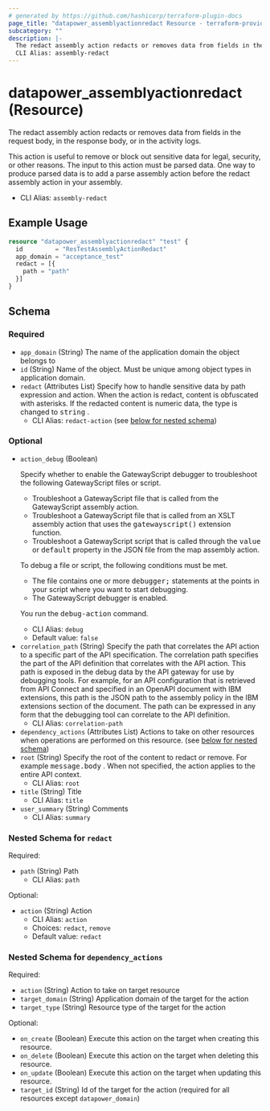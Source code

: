 ```yaml
---
# generated by https://github.com/hashicorp/terraform-plugin-docs
page_title: "datapower_assemblyactionredact Resource - terraform-provider-datapower"
subcategory: ""
description: |-
  The redact assembly action redacts or removes data from fields in the request body, in the response body, or in the activity logs. This action is useful to remove or block out sensitive data for legal, security, or other reasons. The input to this action must be parsed data. One way to produce parsed data is to add a parse assembly action before the redact assembly action in your assembly.
  CLI Alias: assembly-redact
---
```


# datapower_assemblyactionredact (Resource)

The redact assembly action redacts or removes data from fields in the request body, in the response body, or in the activity logs. <p>This action is useful to remove or block out sensitive data for legal, security, or other reasons. The input to this action must be parsed data. One way to produce parsed data is to add a parse assembly action before the redact assembly action in your assembly.</p>
  - CLI Alias: `assembly-redact`

## Example Usage

```terraform
resource "datapower_assemblyactionredact" "test" {
  id         = "ResTestAssemblyActionRedact"
  app_domain = "acceptance_test"
  redact = [{
    path = "path"
  }]
}
```

<!-- schema generated by tfplugindocs -->
## Schema

### Required

- `app_domain` (String) The name of the application domain the object belongs to
- `id` (String) Name of the object. Must be unique among object types in application domain.
- `redact` (Attributes List) Specify how to handle sensitive data by path expression and action. When the action is redact, content is obfuscated with asterisks. If the redacted content is numeric data, the type is changed to <tt>string</tt> .
  - CLI Alias: `redact-action` (see [below for nested schema](#nestedatt--redact))

### Optional

- `action_debug` (Boolean) <p>Specify whether to enable the GatewayScript debugger to troubleshoot the following GatewayScript files or script.</p><ul><li>Troubleshoot a GatewayScript file that is called from the GatewayScript assembly action.</li><li>Troubleshoot a GatewayScript file that is called from an XSLT assembly action that uses the <tt>gatewayscript()</tt> extension function.</li><li>Troubleshoot a GatewayScript script that is called through the <tt>value</tt> or <tt>default</tt> property in the JSON file from the map assembly action.</li></ul><p>To debug a file or script, the following conditions must be met.</p><ul><li>The file contains one or more <tt>debugger;</tt> statements at the points in your script where you want to start debugging.</li><li>The GatewayScript debugger is enabled.</li></ul><p>You run the <tt>debug-action</tt> command.</p>
  - CLI Alias: `debug`
  - Default value: `false`
- `correlation_path` (String) Specify the path that correlates the API action to a specific part of the API specification. The correlation path specifies the part of the API definition that correlates with the API action. This path is exposed in the debug data by the API gateway for use by debugging tools. For example, for an API configuration that is retrieved from API Connect and specified in an OpenAPI document with IBM extensions, this path is the JSON path to the assembly policy in the IBM extensions section of the document. The path can be expressed in any form that the debugging tool can correlate to the API definition.
  - CLI Alias: `correlation-path`
- `dependency_actions` (Attributes List) Actions to take on other resources when operations are performed on this resource. (see [below for nested schema](#nestedatt--dependency_actions))
- `root` (String) Specify the root of the content to redact or remove. For example <tt>message.body</tt> . When not specified, the action applies to the entire API context.
  - CLI Alias: `root`
- `title` (String) Title
  - CLI Alias: `title`
- `user_summary` (String) Comments
  - CLI Alias: `summary`

<a id="nestedatt--redact"></a>
### Nested Schema for `redact`

Required:

- `path` (String) Path
  - CLI Alias: `path`

Optional:

- `action` (String) Action
  - CLI Alias: `action`
  - Choices: `redact`, `remove`
  - Default value: `redact`


<a id="nestedatt--dependency_actions"></a>
### Nested Schema for `dependency_actions`

Required:

- `action` (String) Action to take on target resource
- `target_domain` (String) Application domain of the target for the action
- `target_type` (String) Resource type of the target for the action

Optional:

- `on_create` (Boolean) Execute this action on the target when creating this resource.
- `on_delete` (Boolean) Execute this action on the target when deleting this resource.
- `on_update` (Boolean) Execute this action on the target when updating this resource.
- `target_id` (String) Id of the target for the action (required for all resources except `datapower_domain`)
